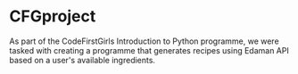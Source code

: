# CFGproject
As part of the CodeFirstGirls Introduction to Python programme, we were tasked with creating a programme that generates recipes using Edaman API based on a user's available ingredients.
